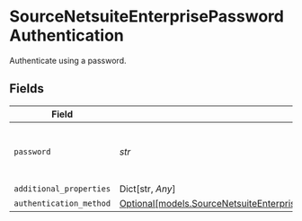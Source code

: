 # SourceNetsuiteEnterprisePasswordAuthentication

Authenticate using a password.


## Fields

| Field                                                                                                                                                                                                                    | Type                                                                                                                                                                                                                     | Required                                                                                                                                                                                                                 | Description                                                                                                                                                                                                              |
| ------------------------------------------------------------------------------------------------------------------------------------------------------------------------------------------------------------------------ | ------------------------------------------------------------------------------------------------------------------------------------------------------------------------------------------------------------------------ | ------------------------------------------------------------------------------------------------------------------------------------------------------------------------------------------------------------------------ | ------------------------------------------------------------------------------------------------------------------------------------------------------------------------------------------------------------------------ |
| `password`                                                                                                                                                                                                               | *str*                                                                                                                                                                                                                    | :heavy_check_mark:                                                                                                                                                                                                       | The password associated with the username.                                                                                                                                                                               |
| `additional_properties`                                                                                                                                                                                                  | Dict[str, *Any*]                                                                                                                                                                                                         | :heavy_minus_sign:                                                                                                                                                                                                       | N/A                                                                                                                                                                                                                      |
| `authentication_method`                                                                                                                                                                                                  | [Optional[models.SourceNetsuiteEnterpriseSchemasAuthenticationMethodAuthenticationMethodAuthenticationMethod]](../models/sourcenetsuiteenterpriseschemasauthenticationmethodauthenticationmethodauthenticationmethod.md) | :heavy_minus_sign:                                                                                                                                                                                                       | N/A                                                                                                                                                                                                                      |